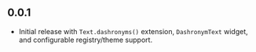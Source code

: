 ## 0.0.1

- Initial release with `Text.dashronyms()` extension, `DashronymText` widget, and configurable registry/theme support.
